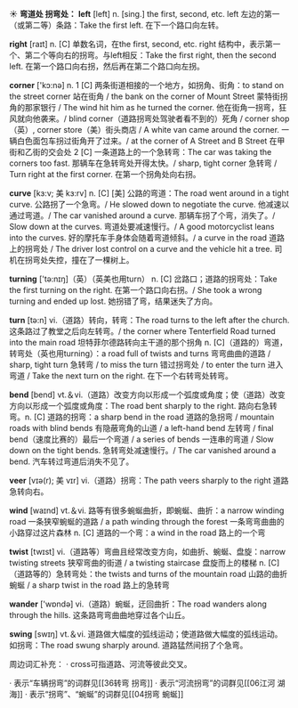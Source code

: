 ☀ <span class="category">**弯道处 拐弯处：**</span>
<span class="vocabulary">**left**</span> [left] 
<span class="definition">n. [sing.] the first, second, etc. left 左边的第一（或第二等）条路：</span>Take the first left. 在下一个路口向左转。

<span class="vocabulary">**right**</span> [raɪt] 
<span class="definition">n. [C] 单数名词，在the first, second, etc. right 结构中，表示第一个、第二个等向右的拐弯。与left相反：</span>Take the first right, then the second left. 在第一个路口向右拐，然后再在第二个路口向左拐。

<span class="vocabulary">**corner**</span> ['kɔ:nə] 
<span class="definition">n. 1 [C] 两条街道相接的一个地方，如拐角、街角：</span>to stand on the street corner 站在街角 / the bank on the corner of Mount Street 蒙特街拐角的那家银行 / The wind hit him as he turned the corner. 他在街角一拐弯，狂风就向他袭来。/ blind corner（道路拐弯处驾驶者看不到的）死角 / corner shop（英）, corner store（美）街头商店 / A white van came around the corner. 一辆白色面包车拐过街角开了过来。/ at the corner of A Street and B Street 在甲街和乙街的交会处 <span class="definition">2 [C] 一条道路上的一个急转弯：</span>The car was taking the corners too fast. 那辆车在急转弯处开得太快。/ sharp, tight corner 急转弯 / Turn right at the first corner. 在第一个拐角处向右拐。
           
<span class="vocabulary">**curve**</span> [kɜ:v; 美 kɜ:rv]
<span class="definition">n. [C] [美] 公路的弯道：</span>The road went around in a tight curve. 公路拐了一个急弯。/ He slowed down to negotiate the curve. 他减速以通过弯道。/ The car vanished around a curve. 那辆车拐了个弯，消失了。/ Slow down at the curves. 弯道处要减速慢行。/ A good motorcyclist leans into the curves. 好的摩托车手身体会随着弯道倾斜。/ a curve in the road 道路上的拐弯处 / The driver lost control on a curve and the vehicle hit a tree. 司机在拐弯处失控，撞在了一棵树上。

<span class="vocabulary">**turning**</span> ['tə:nɪŋ]（英）（英美也用turn）
<span class="definition">n. [C] 岔路口；道路的拐弯处：</span>Take the first turning on the right. 在第一个路口向右拐。/ She took a wrong turning and ended up lost. 她拐错了弯，结果迷失了方向。

<span class="vocabulary">**turn**</span> [tə:n] 
<span class="definition">vi.（道路）转向，转弯：</span>The road turns to the left after the church. 这条路过了教堂之后向左转弯。/ the corner where Tenterfield Road turned into the main road 坦特菲尔德路转向主干道的那个拐角 <span class="definition">n. [C]（道路的）弯道，转弯处（英也用turning）：</span>a road full of twists and turns 弯弯曲曲的道路 / sharp, tight turn 急转弯 / to miss the turn 错过拐弯处 / to enter the turn 进入弯道 / Take the next turn on the right. 在下一个右转弯处转弯。

<span class="vocabulary">**bend**</span> [bend] 
<span class="definition">vt.＆vi.（道路）改变方向以形成一个弧度或角度；使（道路）改变方向以形成一个弧度或角度：</span>The road bent sharply to the right. 路向右急转弯。<span class="definition">n. [C] 道路的拐弯：</span>a sharp bend in the road 道路的急拐弯 / mountain roads with blind bends 有隐蔽弯角的山道 / a left-hand bend 左转弯 / final bend（速度比赛的）最后一个弯道 / a series of bends 一连串的弯道 / Slow down on the tight bends. 急转弯处减速慢行。/ The car vanished around a bend. 汽车转过弯道后消失不见了。
           
<span class="vocabulary">**veer**</span> [vɪə(r); 美 vɪr]
<span class="definition">vi.（道路）拐弯：</span>The path veers sharply to the right 道路急转向右。

<span class="vocabulary">**wind**</span> [waɪnd] 
<span class="definition">vt.＆vi. 路等有很多蜿蜒曲折，即蜿蜒、曲折：</span>a narrow winding road 一条狭窄蜿蜒的道路 / a path winding through the forest 一条弯弯曲曲的小路穿过这片森林 <span class="definition">n. [C] 道路的一个弯：</span>a wind in the road 路上的一个弯

<span class="vocabulary">**twist**</span> [twɪst] 
<span class="definition">vi.（道路等）弯曲且经常改变方向，如曲折、蜿蜒、盘旋：</span>narrow twisting streets 狭窄弯曲的街道 / a twisting staircase 盘旋而上的楼梯 <span class="definition">n. [C]（道路等的）急转弯处：</span>the twists and turns of the mountain road 山路的曲折蜿蜒 / a sharp twist in the road 路上的急转弯

<span class="vocabulary">**wander**</span> ['wɒndə] 
<span class="definition">vi.（道路）蜿蜒，迂回曲折：</span>The road wanders along through the hills. 这条路弯弯曲曲地穿过各个山丘。

<span class="vocabulary">**swing**</span> [swɪŋ] 
<span class="definition">vt.＆vi. 道路做大幅度的弧线运动；使道路做大幅度的弧线运动。如拐弯：</span>The road swung sharply around. 道路猛然间拐了个急弯。

周边词汇补充：
· cross可指道路、河流等彼此交叉。

· 表示“车辆拐弯”的词群见[[36转弯 拐弯]]
· 表示“河流拐弯”的词群见[[06江河 湖海]]
· 表示“拐弯”、“蜿蜒”的词群见[[04拐弯 蜿蜒]] 